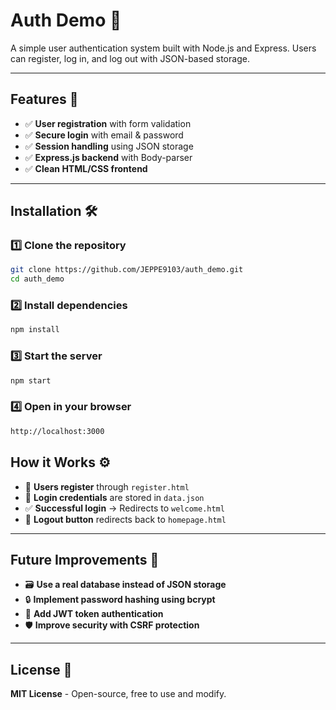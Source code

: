 # Auth Demo 🚀

A simple user authentication system built with Node.js and Express. Users can register, log in, and log out with JSON-based storage.

---

## Features 🌟
- ✅ **User registration** with form validation  
- ✅ **Secure login** with email & password  
- ✅ **Session handling** using JSON storage  
- ✅ **Express.js backend** with Body-parser  
- ✅ **Clean HTML/CSS frontend**  

---

## Installation 🛠

### 1️⃣ Clone the repository  
```sh
git clone https://github.com/JEPPE9103/auth_demo.git
cd auth_demo
```

### 2️⃣ Install dependencies
```sh
npm install
```

### 3️⃣ Start the server
```sh 
npm start
```

### 4️⃣ Open in your browser
```sh
http://localhost:3000
```

## How it Works ⚙️
- 📝 **Users register** through `register.html`
- 🔐 **Login credentials** are stored in `data.json`
- ✅ **Successful login** → Redirects to `welcome.html`
- 🚪 **Logout button** redirects back to `homepage.html`

---

## Future Improvements 🚧
- 🗃️ **Use a real database instead of JSON storage**
- 🔒 **Implement password hashing using bcrypt**
- 🔑 **Add JWT token authentication**
- 🛡️ **Improve security with CSRF protection**

---

## License 📜
**MIT License** - Open-source, free to use and modify.

